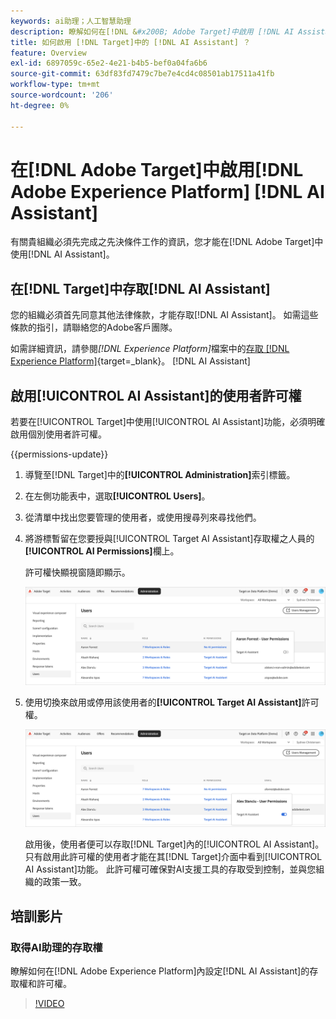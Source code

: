 ```yaml
---
keywords: ai助理；人工智慧助理
description: 瞭解如何在[!DNL &#x200B; Adobe Target]中啟用 [!DNL AI Assistant] 。
title: 如何啟用 [!DNL Target]中的 [!DNL AI Assistant] ？
feature: Overview
exl-id: 6897059c-65e2-4e21-b4b5-bef0a04fa6b6
source-git-commit: 63df83fd7479c7be7e4cd4c08501ab17511a41fb
workflow-type: tm+mt
source-wordcount: '206'
ht-degree: 0%

---
```


# 在[!DNL Adobe Target]中啟用[!DNL Adobe Experience Platform] [!DNL AI Assistant]

有關貴組織必須先完成之先決條件工作的資訊，您才能在[!DNL Adobe Target]中使用[!DNL AI Assistant]。

## 在[!DNL Target]中存取[!DNL AI Assistant]

您的組織必須首先同意其他法律條款，才能存取[!DNL AI Assistant]。 如需這些條款的指引，請聯絡您的Adobe客戶團隊。

如需詳細資訊，請參閱&#x200B;*[!DNL Experience Platform]*&#x200B;檔案中的[存取 [!DNL Experience Platform]](https://experienceleague.adobe.com/en/docs/experience-platform/ai-assistant/access){target=_blank}。 [!DNL AI Assistant] 

## 啟用[!UICONTROL AI Assistant]的使用者許可權

若要在[!UICONTROL Target]中使用[!UICONTROL AI Assistant]功能，必須明確啟用個別使用者許可權。

{{permissions-update}}

1. 導覽至[!DNL Target]中的&#x200B;**[!UICONTROL Administration]**&#x200B;索引標籤。
1. 在左側功能表中，選取&#x200B;**[!UICONTROL Users]**。
1. 從清單中找出您要管理的使用者，或使用搜尋列來尋找他們。
1. 將游標暫留在您要授與[!UICONTROL Target AI Assistant]存取權之人員的&#x200B;**[!UICONTROL AI Permissions]**&#x200B;欄上。

   許可權快顯視窗隨即顯示。

   ![AI助理設定](/help/main/c-intro/assets/ai-pop-up2.png)

1. 使用切換來啟用或停用該使用者的&#x200B;**[!UICONTROL Target AI Assistant]**&#x200B;許可權。

   ![AI助理許可權快顯功能表](/help/main/c-intro/assets/ai-pop-up.png)

   啟用後，使用者便可以存取[!DNL Target]內的[!UICONTROL AI Assistant]。 只有啟用此許可權的使用者才能在其[!DNL Target]介面中看到[!UICONTROL AI Assistant]功能。 此許可權可確保對AI支援工具的存取受到控制，並與您組織的政策一致。

## 培訓影片

### 取得AI助理的存取權

瞭解如何在[!DNL Adobe Experience Platform]內設定[!DNL AI Assistant]的存取權和許可權。

>[!VIDEO](https://video.tv.adobe.com/v/3436470/?learn=on&#x26;enablevpops)
